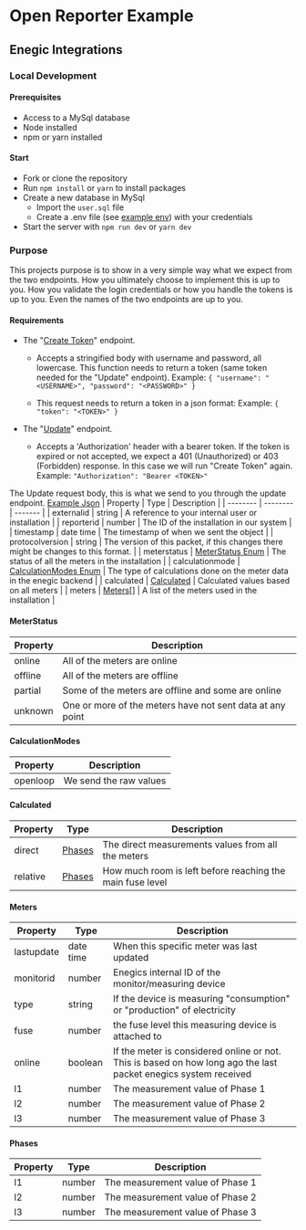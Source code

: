 # Open Reporter Example

## Enegic Integrations
### Local Development
#### Prerequisites
* Access to a MySql database
* Node installed
* npm or yarn installed

#### Start
* Fork or clone the repository
*  Run `npm install` or `yarn` to install packages
*  Create a new database in MySql
    * Import the `user.sql` file
    * Create a .env file (see [example env](.env.example)) with your credentials
* Start the server with `npm run dev` or `yarn dev`

### Purpose

This projects purpose is to show in a very simple way what we expect from the two endpoints. How you ultimately choose to implement this is up to you. How you validate the login credentials or how you handle the tokens is up to you. Even the names of the two endpoints are up to you.

#### Requirements
* The "[Create Token](/requests/createToken.js)" endpoint.
    
    * Accepts a stringified body with username and password, all lowercase. This function needs to return a token (same token needed for the "Update" endpoint).
    Example: `{ "username": "<USERNAME>", "password": "<PASSWORD>" }`

    * This request needs to return a token in a json format:
    Example: `{ "token": "<TOKEN>" }`

* The "[Update](/requests/update.js)" endpoint.
    * Accepts a 'Authorization' header with a bearer token. If the token is expired or not accepted, we expect a 401 (Unauthorized) or 403 (Forbidden) response. In this case we will run "Create Token" again.
    Example: `"Authorization": "Bearer <TOKEN>"`

The Update request body, this is what we send to you through the update endpoint. [Example Json](/updatePacketExample.json)
| Property | Type | Description |
| -------- | -------- | ------- | 
| externalid | string | A reference to your internal user or installation |
| reporterid | number | The ID of the installation in our system |
| timestamp | date time | The timestamp of when we sent the object |
| protocolversion | string | The version of this packet, if this changes there might be changes to this format. |
| meterstatus | [MeterStatus Enum](#meterstatus) | The status of all the meters in the installation |
| calculationmode | [CalculationModes Enum](#calculationmodes) | The type of calculations done on the meter data in the enegic backend |
| calculated | [Calculated](#calculated) | Calculated values based on all meters |
| meters | [Meters](#meters)[] | A list of the meters used in the installation |

#### MeterStatus

| Property | Description |
| -------- |------- |
| online | All of the meters are online |
| offline | All of the meters are offline |
| partial | Some of the meters are offline and some are online |
| unknown | One or more of the meters have not sent data at any point |

#### CalculationModes

| Property | Description |
| -------- |------- |
| openloop | We send the raw values |

#### Calculated

| Property | Type | Description |
| -------- |------- | --------- |
| direct | [Phases](#phases) | The direct measurements values from all the meters |
| relative | [Phases](#phases) | How much room is left before reaching the main fuse level |

#### Meters
| Property | Type | Description |
| -------- |------- | ------- |
| lastupdate | date time | When this specific meter was last updated |
| monitorid | number | Enegics internal ID of the monitor/measuring device |
| type | string | If the device is measuring "consumption" or "production" of electricity | 
| fuse | number | the fuse level this measuring device is  attached to |
| online | boolean | If the meter is considered online or not. This is based on how long ago the  last packet enegics system received |
| l1 | number | The measurement value of Phase 1 |
| l2 | number | The measurement value of Phase 2 |
| l3 | number | The measurement value of Phase 3 |

#### Phases
| Property | Type | Description |
| -------- | ------- | ------- |
| l1 | number | The measurement value of Phase 1 |
| l2 | number | The measurement value of Phase 2 |
| l3 | number | The measurement value of Phase 3 |
